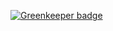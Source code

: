 
[![Greenkeeper badge](https://badges.greenkeeper.io/Usamaliaquat123/gomarryAnd.svg)](https://greenkeeper.io/)
